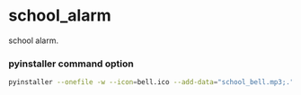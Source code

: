 # school_alarm
school alarm. 



### pyinstaller command option

```bash
pyinstaller --onefile -w --icon=bell.ico --add-data="school_bell.mp3;." alarm.py
```
